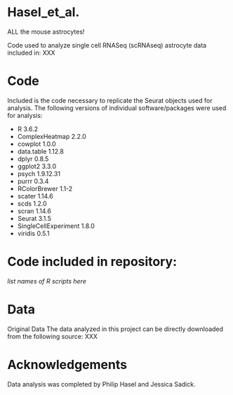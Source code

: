 # Hasel_et_al.
ALL the mouse astrocytes!

Code used to analyze single cell RNASeq (scRNAseq) astrocyte data included in: XXX

# Code
Included is the code necessary to replicate the Seurat objects used for analysis. The following versions of individual software/packages were used for analysis:

- R 3.6.2
- ComplexHeatmap 2.2.0
- cowplot 1.0.0
- data.table 1.12.8
- dplyr 0.8.5
- ggplot2 3.3.0
- psych 1.9.12.31
- purrr 0.3.4
- RColorBrewer 1.1-2
- scater 1.14.6
- scds 1.2.0
- scran 1.14.6
- Seurat 3.1.5
- SingleCellExperiment 1.8.0
- viridis 0.5.1

# Code included in repository:
*list names of R scripts here*

# Data
Original Data
The data analyzed in this project can be directly downloaded from the following source: XXX

# Acknowledgements
Data analysis was completed by Philip Hasel and Jessica Sadick.
